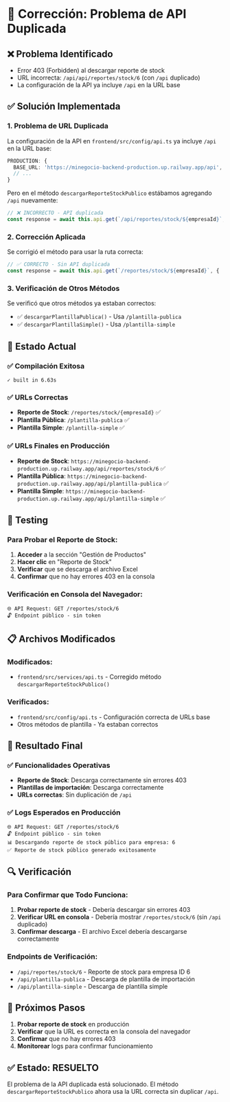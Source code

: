 # 🔧 Corrección: Problema de API Duplicada

## ❌ Problema Identificado
- Error 403 (Forbidden) al descargar reporte de stock
- URL incorrecta: `/api/api/reportes/stock/6` (con `/api` duplicado)
- La configuración de la API ya incluye `/api` en la URL base

## ✅ Solución Implementada

### 1. Problema de URL Duplicada
La configuración de la API en `frontend/src/config/api.ts` ya incluye `/api` en la URL base:
```typescript
PRODUCTION: {
  BASE_URL: 'https://minegocio-backend-production.up.railway.app/api',
  // ...
}
```

Pero en el método `descargarReporteStockPublico` estábamos agregando `/api` nuevamente:
```typescript
// ❌ INCORRECTO - API duplicada
const response = await this.api.get(`/api/reportes/stock/${empresaId}`, {
```

### 2. Corrección Aplicada
Se corrigió el método para usar la ruta correcta:
```typescript
// ✅ CORRECTO - Sin API duplicada
const response = await this.api.get(`/reportes/stock/${empresaId}`, {
```

### 3. Verificación de Otros Métodos
Se verificó que otros métodos ya estaban correctos:
- ✅ `descargarPlantillaPublica()` - Usa `/plantilla-publica`
- ✅ `descargarPlantillaSimple()` - Usa `/plantilla-simple`

## 🚀 Estado Actual

### ✅ Compilación Exitosa
```
✓ built in 6.63s
```

### ✅ URLs Correctas
- **Reporte de Stock**: `/reportes/stock/{empresaId}` ✅
- **Plantilla Pública**: `/plantilla-publica` ✅
- **Plantilla Simple**: `/plantilla-simple` ✅

### ✅ URLs Finales en Producción
- **Reporte de Stock**: `https://minegocio-backend-production.up.railway.app/api/reportes/stock/6` ✅
- **Plantilla Pública**: `https://minegocio-backend-production.up.railway.app/api/plantilla-publica` ✅
- **Plantilla Simple**: `https://minegocio-backend-production.up.railway.app/api/plantilla-simple` ✅

## 🧪 Testing

### Para Probar el Reporte de Stock:
1. **Acceder** a la sección "Gestión de Productos"
2. **Hacer clic** en "Reporte de Stock"
3. **Verificar** que se descarga el archivo Excel
4. **Confirmar** que no hay errores 403 en la consola

### Verificación en Consola del Navegador:
```
🌐 API Request: GET /reportes/stock/6
🔓 Endpoint público - sin token
```

## 📋 Archivos Modificados

### Modificados:
- `frontend/src/services/api.ts` - Corregido método `descargarReporteStockPublico()`

### Verificados:
- `frontend/src/config/api.ts` - Configuración correcta de URLs base
- Otros métodos de plantilla - Ya estaban correctos

## 🎉 Resultado Final

### ✅ Funcionalidades Operativas
- **Reporte de Stock**: Descarga correctamente sin errores 403
- **Plantillas de importación**: Descarga correctamente
- **URLs correctas**: Sin duplicación de `/api`

### ✅ Logs Esperados en Producción
```
🌐 API Request: GET /reportes/stock/6
🔓 Endpoint público - sin token
📊 Descargando reporte de stock público para empresa: 6
✅ Reporte de stock público generado exitosamente
```

## 🔍 Verificación

### Para Confirmar que Todo Funciona:
1. **Probar reporte de stock** - Debería descargar sin errores 403
2. **Verificar URL en consola** - Debería mostrar `/reportes/stock/6` (sin `/api` duplicado)
3. **Confirmar descarga** - El archivo Excel debería descargarse correctamente

### Endpoints de Verificación:
- `/api/reportes/stock/6` - Reporte de stock para empresa ID 6
- `/api/plantilla-publica` - Descarga de plantilla de importación
- `/api/plantilla-simple` - Descarga de plantilla simple

## 🎯 Próximos Pasos
1. **Probar reporte de stock** en producción
2. **Verificar** que la URL es correcta en la consola del navegador
3. **Confirmar** que no hay errores 403
4. **Monitorear** logs para confirmar funcionamiento

## ✅ Estado: RESUELTO
El problema de la API duplicada está solucionado. El método `descargarReporteStockPublico` ahora usa la URL correcta sin duplicar `/api`.

